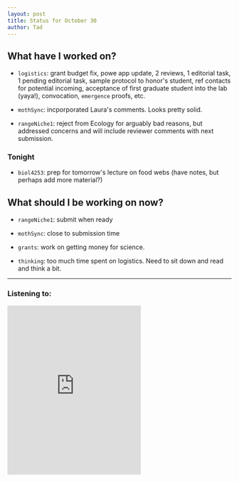 ```yaml
---
layout: post 
title: Status for October 30 
author: Tad
---
```


## What have I worked on?

* `logistics`: grant budget fix, powe app update, 2 reviews, 1 editorial task, 1 pending editorial task, sample protocol to honor's student, ref contacts for potential incoming, acceptance of first graduate student into the lab (yaya!), convocation, `emergence` proofs, etc.

* `mothSync`: incporporated Laura's comments. Looks pretty solid. 

* `rangeNiche1`: reject from Ecology for arguably bad reasons, but addressed concerns and will include reviewer comments with next submission. 




### Tonight

* `biol4253`: prep for tomorrow's lecture on food webs (have notes, but perhaps add more material?)




## What should I be working on now?

* `rangeNiche1`: submit when ready

* `mothSync`: close to submission time

* `grants`: work on getting money for science.

* `thinking`: too much time spent on logistics. Need to sit down and read and think a bit. 






--- 

### Listening to:

<iframe src="https://open.spotify.com/embed/track/0fn77reHulus64u6g4RPzN" width="300" height="380" frameborder="0" allowtransparency="true" allow="encrypted-media"></iframe>

<i class='fa fa-code' style='color:pink'></i>
